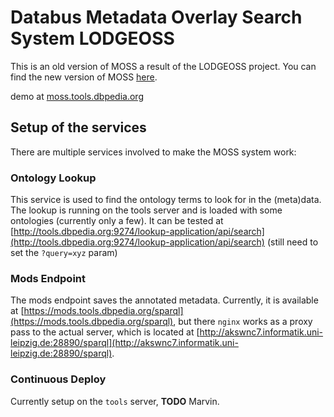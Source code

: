 # Databus Metadata Overlay Search System LODGEOSS

This is an old version of MOSS a result of the LODGEOSS project. You can find the new version of MOSS [here](https://github.com/dbpedia/databus-moss).

demo at [moss.tools.dbpedia.org](https://moss.tools.dbpedia.org/)

## Setup of the services

There are multiple services involved to make the MOSS system work:

### Ontology Lookup

This service is used to find the ontology terms to look for in the (meta)data.
The lookup is running on the tools server and is loaded with some ontologies (currently only a few). It can be tested at [http://tools.dbpedia.org:9274/lookup-application/api/search](http://tools.dbpedia.org:9274/lookup-application/api/search) (still need to set the `?query=xyz` param)


### Mods Endpoint

The mods endpoint saves the annotated metadata. Currently, it is available at [https://mods.tools.dbpedia.org/sparql](https://mods.tools.dbpedia.org/sparql), but there `nginx` works as a proxy pass to the actual server, which is located at [http://akswnc7.informatik.uni-leipzig.de:28890/sparql](http://akswnc7.informatik.uni-leipzig.de:28890/sparql).  


### Continuous Deploy

Currently setup on the `tools` server, **TODO** Marvin.
